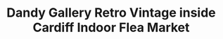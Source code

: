 ---
title: "Dandy Gallery Retro Vintage inside Cardiff Indoor Flea Market"
url: /cardiff/dandy-gallery-retro-vintage-inside-cardiff-indoor-flea-market/
shop: antiques
---
